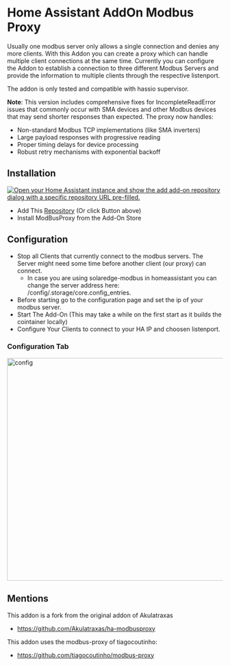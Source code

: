 # Home Assistant AddOn Modbus Proxy
 
Usually one modbus server only allows a single connection and denies any more clients. 
With this Addon you can create a proxy which can handle multiple client connections at the same time. 
Currently you can configure the Addon to establish a connection to three different Modbus Servers and provide the information to multiple clients through the respective listenport.

The addon is only tested and compatible with hassio supervisor.

**Note**: This version includes comprehensive fixes for IncompleteReadError issues that commonly occur with SMA devices and other Modbus devices that may send shorter responses than expected. The proxy now handles:
- Non-standard Modbus TCP implementations (like SMA inverters)
- Large payload responses with progressive reading
- Proper timing delays for device processing
- Robust retry mechanisms with exponential backoff 

## Installation
[![Open your Home Assistant instance and show the add add-on repository dialog with a specific repository URL pre-filled.](https://my.home-assistant.io/badges/supervisor_add_addon_repository.svg)](https://my.home-assistant.io/redirect/supervisor_add_addon_repository/?repository_url=https%3A%2F%2Fgithub.com%2FTCzerny%2Fha-modbusproxy)
- Add This [Repository](https://my.home-assistant.io/redirect/supervisor_add_addon_repository/?repository_url=https%3A%2F%2Fgithub.com%2FTCzerny%2Fha-modbusproxy) (Or click Button above)
- Install ModBusProxy from the Add-On Store

## Configuration
- Stop all Clients that currently connect to the modbus servers. The Server might need some time before another client (our proxy) can connect.
  - In case you are using solaredge-modbus in homeassistant you can change the server address here: /config/.storage/core.config_entries. 
- Before starting go to the configuration page and set the ip of your modbus server. 
- Start The Add-On (This may take a while on the first start as it builds the cointainer locally)
- Configure Your Clients to connect to your HA IP and choosen listenport.

### Configuration Tab
<img width="519" alt="config" src="https://github.com/TCzerny/ha-modbusproxy/assets/13466867/83fcd817-ba37-4196-8cb2-9bf1fe131833">

## Mentions
This addon is a fork from the original addon of Akulatraxas
- https://github.com/Akulatraxas/ha-modbusproxy

This addon uses the modbus-proxy of tiagocoutinho:
- https://github.com/tiagocoutinho/modbus-proxy
